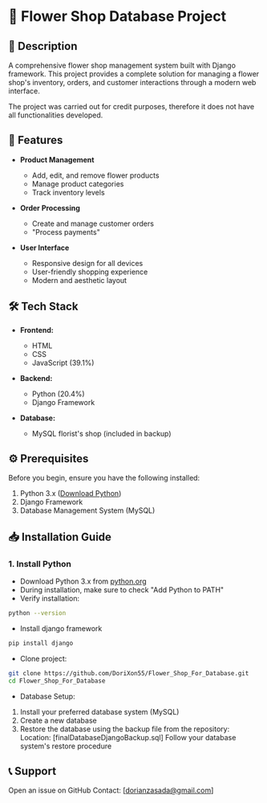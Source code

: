 # 🌸 Flower Shop Database Project

## 📝 Description
A comprehensive flower shop management system built with Django framework. This project provides a complete solution for managing a flower shop's inventory, orders, and customer interactions through a modern web interface.

The project was carried out for credit purposes, therefore it does not have all functionalities developed.

## 🌟 Features
- **Product Management**
  - Add, edit, and remove flower products
  - Manage product categories
  - Track inventory levels
  
- **Order Processing**
  - Create and manage customer orders
  - "Process payments"
  
- **User Interface**
  - Responsive design for all devices
  - User-friendly shopping experience
  - Modern and aesthetic layout

## 🛠️ Tech Stack
- **Frontend:**
  - HTML
  - CSS
  - JavaScript (39.1%)
  
- **Backend:**
  - Python (20.4%)
  - Django Framework
  
- **Database:**
  - MySQL florist's shop (included in backup)

## ⚙️ Prerequisites
Before you begin, ensure you have the following installed:
1. Python 3.x ([Download Python](https://www.python.org/downloads/))
2. Django Framework
3. Database Management System (MySQL)

## 📥 Installation Guide

### 1. Install Python
- Download Python 3.x from [python.org](https://www.python.org/downloads/)
- During installation, make sure to check "Add Python to PATH"
- Verify installation:
```bash
python --version
```
- Install django framework
```bash
pip install django
```
- Clone project:
```bash
git clone https://github.com/DoriXon55/Flower_Shop_For_Database.git
cd Flower_Shop_For_Database
```
- Database Setup:
1. Install your preferred database system (MySQL)
2. Create a new database
3. Restore the database using the backup file from the repository:
        Location: [finalDatabaseDjangoBackup.sql]
        Follow your database system's restore procedure


## 📞 Support
Open an issue on GitHub
Contact: [dorianzasada@gmail.com]

   
